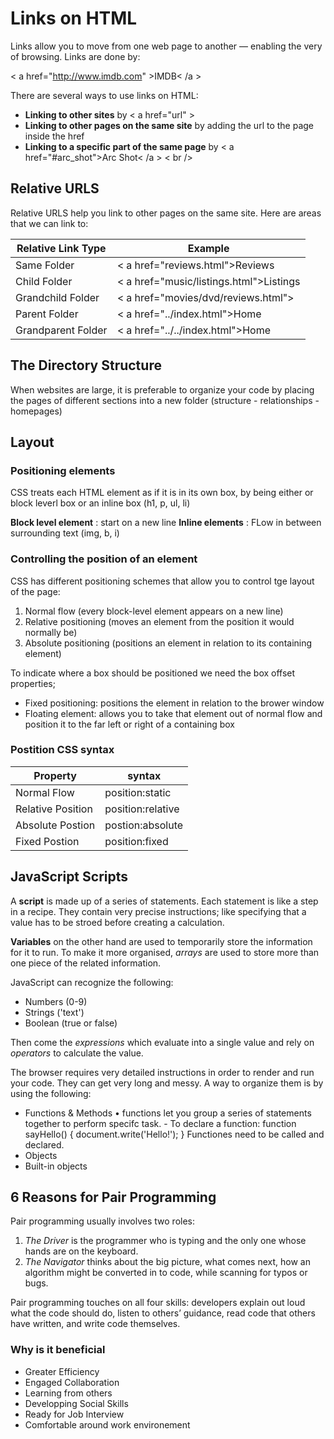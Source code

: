 # Links on HTML

Links allow you to move from one web page to another — enabling the very of browsing. Links are done by:

< a href="http://www.imdb.com" >IMDB< /a >

There are several ways to use links on HTML:

- **Linking to other sites** by < a href="url" >
- **Linking to other pages on the same site** by adding the url to the page inside the href
- **Linking to a specific part of the same page**
by < a href="#arc_shot">Arc Shot< /a > < br />

## Relative URLS

Relative URLS help you link to other pages on the same site. Here are areas that we can link to:

Relative Link Type | Example
-------------------|--------
Same Folder | < a href="reviews.html">Reviews</a>
Child Folder | < a href="music/listings.html">Listings</a>
Grandchild Folder |< a href="movies/dvd/reviews.html">
Parent Folder | < a href="../index.html">Home</a>
Grandparent Folder | < a href="../../index.html">Home</a>

## The Directory Structure

When websites are large, it is preferable to organize your code by placing the pages of different sections into a new folder (structure - relationships - homepages)

## Layout

### Positioning elements

CSS treats each HTML element as if it is in its own box, by being either or block leverl box or an inline box (h1, p, ul, li)

**Block level element** : start on a new line
**Inline elements** : FLow in between surrounding text
(img, b, i)

### Controlling the position of an element

CSS has different positioning schemes that allow you to control tge layout of the page:

1. Normal flow (every block-level element appears on a new line)
2. Relative positioning (moves an element from the position it would normally be)
3. Absolute positioning (positions an element in relation to its containing element)

To indicate where a box should be positioned we need the box offset properties;

- Fixed positioning: positions the element in relation to the brower window
- Floating element: allows you to take that element out of normal flow and position it to the far left or right of a containing box

### Postition CSS syntax

Property | syntax
--------------|----------
Normal Flow | position:static
Relative Position  | position:relative
Absolute Postion | postion:absolute
Fixed Postion | position:fixed

## JavaScript Scripts

 A **script** is made up of a series of statements. Each statement is like a step in a recipe. They contain very precise instructions; like specifying that a value has to be stroed before creating a calculation.

**Variables** on the other hand are used to temporarily store the information for it to run. To make it more organised, *arrays* are used to store more than one piece of the related information.

JavaScript can recognize the following:

- Numbers (0-9)
- Strings ('text')
- Boolean (true or false)

Then come the *expressions* which evaluate into a single value and rely on *operators* to calculate the value.

The browser requires very detailed instructions in order to render and run your code. They can get very long and messy. A way to organize them is by using the following:

- Functions & Methods
    • functions let you group a series of statements together to perform  specifc task.
        - To declare a function:
        function sayHello() {
            document.write('Hello!');
        }
    Functiones need to be called and declared.
- Objects
- Built-in objects

## 6 Reasons for Pair Programming

Pair programming usually involves two roles:

1. *The Driver* is the programmer who is typing and the only one whose hands are on the keyboard.
2. *The Navigator* thinks about the big picture, what comes next, how an algorithm might be converted in to code, while scanning for typos or bugs.

Pair programming touches on all four skills: developers explain out loud what the code should do, listen to others’ guidance, read code that others have written, and write code themselves.

### Why is it beneficial

- Greater Efficiency
- Engaged Collaboration
- Learning from others
- Developping Social Skills
- Ready for Job Interview
- Comfortable around work environement
